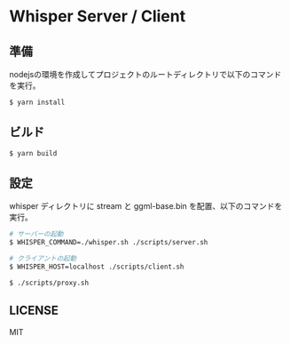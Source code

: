# Whisper Server / Client


## 準備

nodejsの環境を作成してプロジェクトのルートディレクトリで以下のコマンドを実行。

```bash
$ yarn install
```

## ビルド

```bash
$ yarn build
```

## 設定

whisper ディレクトリに stream と ggml-base.bin を配置、以下のコマンドを実行。

```bash
# サーバーの起動
$ WHISPER_COMMAND=./whisper.sh ./scripts/server.sh
```

```bash
# クライアントの起動
$ WHISPER_HOST=localhost ./scripts/client.sh
```

```bash
$ ./scripts/proxy.sh
```

## LICENSE

MIT
